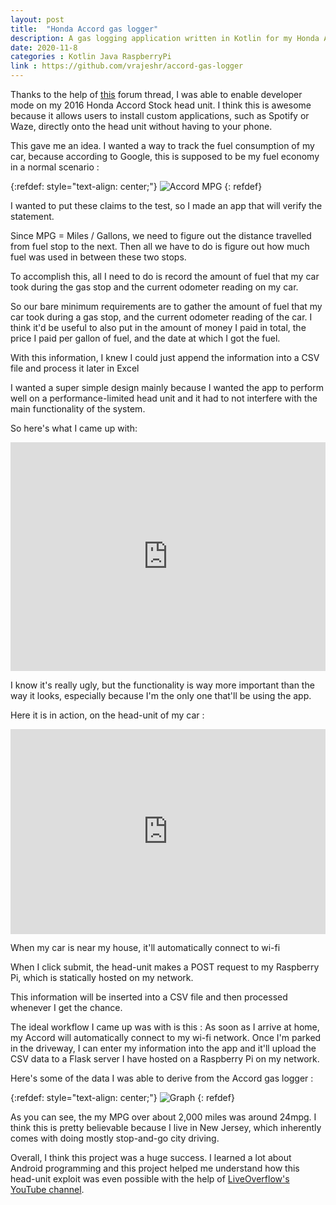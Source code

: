 ```yaml
---
layout: post
title:  "Honda Accord gas logger"
description: A gas logging application written in Kotlin for my Honda Accord headunit.
date: 2020-11-8
categories : Kotlin Java RaspberryPi
link : https://github.com/vrajeshr/accord-gas-logger
---
```


Thanks to the help of [this](https://forum.xda-developers.com/t/guide-how-to-enter-developer-mode-on-2017-honda-civic-and-now-root-install-apps.3621582/) forum thread, I was able to enable developer mode on my 2016 Honda Accord Stock head unit. I think this is awesome because it allows users to install custom applications, such as Spotify or Waze, directly onto the head unit without having to your phone. 

This gave me an idea. I wanted a way to track the fuel consumption of my car, because according to Google, this is supposed to be my fuel economy in a normal scenario : 

{:refdef: style="text-align: center;"}
![Accord MPG]({{site.baseurl}}/assets/img/gasLogger/googlepic.png)
{: refdef}

I wanted to put these claims to the test, so I made an app that will verify the statement.

Since MPG = Miles / Gallons, we need to figure out the distance travelled from fuel stop to the next. Then all we have to do is figure out how much fuel was used in between these two stops.

To accomplish this, all I need to do is record the amount of fuel that my car took during the gas stop and the current odometer reading on my car.

So our bare minimum requirements are to gather the amount of fuel that my car took during a gas stop, and the current odometer reading of the car. I think it'd be useful to also put in the amount of money I paid in total, the price I paid per gallon of fuel, and the date at which I got the fuel.

With this information, I knew I could just append the information into a CSV file and process it later in Excel

I wanted a super simple design mainly because I wanted the app to perform well on a performance-limited head unit and it had to not interfere with the main functionality of the system.

So here's what I came up with:


<div style='position:relative; padding-bottom:calc(63.84% + 44px)'><iframe src='https://gfycat.com/ifr/SphericalOilyKoalabear' frameborder='0' scrolling='no' width='100%' height='100%' style='position:absolute;top:0;left:0;' allowfullscreen></iframe></div>

I know it's really ugly, but the functionality is way more important than the way it looks, especially because I'm the only one that'll be using the app.

Here it is in action, on the head-unit of my car : 

<div style='position:relative; padding-bottom:calc(56.25% + 44px)'><iframe src='https://gfycat.com/ifr/PleasingPolishedGerbil' frameborder='0' scrolling='no' width='100%' height='100%' style='position:absolute;top:0;left:0;' allowfullscreen></iframe></div>

When my car is near my house, it'll automatically connect to wi-fi

When I click submit, the head-unit makes a POST request to my Raspberry Pi, which is statically hosted on my network.

This information will be inserted into a CSV file and then processed whenever I get the chance.

The ideal workflow I came up was with is this : As soon as I arrive at home, my Accord will automatically connect to my wi-fi network. Once I'm parked in the driveway, I can enter my information into the app and it'll upload the CSV data to a Flask server I have hosted on a Raspberry Pi on my network.


Here's some of the data I was able to derive from the Accord gas logger :


{:refdef: style="text-align: center;"}
![Graph]({{site.baseurl}}/assets/img/gasLogger/excel.png)
{: refdef}

As you can see, the my MPG over about 2,000 miles was around 24mpg. I think this is pretty believable because I live in New Jersey, which inherently comes with doing mostly stop-and-go city driving. 

Overall, I think this project was a huge success. I learned a lot about Android programming and this project helped me understand how this head-unit exploit was even possible with the help of [LiveOverflow's YouTube channel](https://www.youtube.com/watch?v=kEsshExn7aE).

